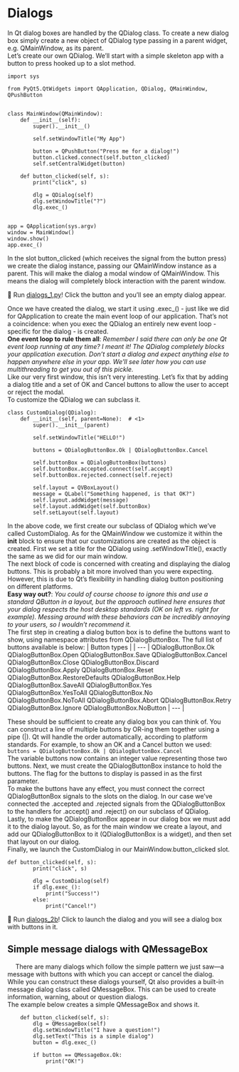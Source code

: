 # Dialogs
In Qt dialog boxes are handled by the QDialog class. To create a new dialog
box simply create a new object of QDialog type passing in a parent widget, e.g.
QMainWindow, as its parent. \
Let’s create our own QDialog. We’ll start with a simple skeleton app with a
button to press hooked up to a slot method.

```
import sys

from PyQt5.QtWidgets import QApplication, QDialog, QMainWindow, QPushButton


class MainWindow(QMainWindow):
    def __init__(self):
        super().__init__()

        self.setWindowTitle("My App")

        button = QPushButton("Press me for a dialog!")
        button.clicked.connect(self.button_clicked)
        self.setCentralWidget(button)

    def button_clicked(self, s):
        print("click", s)

        dlg = QDialog(self)
        dlg.setWindowTitle("?")
        dlg.exec_()


app = QApplication(sys.argv)
window = MainWindow()
window.show()
app.exec_()
```

In the slot button_clicked (which receives the signal from the button press) we
create the dialog instance, passing our QMainWindow instance as a parent. This
will make the dialog a modal window of QMainWindow. This means the dialog
will completely block interaction with the parent window.

🚀 Run [dialogs_1.py](https://github.com/phuoctan4141/python/blob/main/pythonGUIs/Basic%20PyQt5%20Features/Dialogs/dialogs_1.py)! Click the button and you’ll see an empty dialog appear.

Once we have created the dialog, we start it using .exec_() - just like we did
for QApplication to create the main event loop of our application. That’s not a
coincidence: when you exec the QDialog an entirely new event loop - specific
for the dialog - is created. \
**One event loop to rule them all**: *Remember I said there can only be one Qt event loop running at any time? I meant it! The QDialog completely blocks your application execution. Don’t start a dialog and expect anything else to happen anywhere else in your app. We’ll see later how you can use multithreading to get you out of this pickle.* \
Like our very first window, this isn’t very interesting. Let’s fix that by adding a dialog title and a set of OK and Cancel buttons to allow the user to accept or reject the modal. \
To customize the QDialog we can subclass it.

```
class CustomDialog(QDialog):
    def __init__(self, parent=None):  # <1>
        super().__init__(parent)

        self.setWindowTitle("HELLO!")

        buttons = QDialogButtonBox.Ok | QDialogButtonBox.Cancel

        self.buttonBox = QDialogButtonBox(buttons)
        self.buttonBox.accepted.connect(self.accept)
        self.buttonBox.rejected.connect(self.reject)

        self.layout = QVBoxLayout()
        message = QLabel("Something happened, is that OK?")
        self.layout.addWidget(message)
        self.layout.addWidget(self.buttonBox)
        self.setLayout(self.layout)
```

In the above code, we first create our subclass of QDialog which we’ve called
CustomDialog. As for the QMainWindow we customize it within the __init__ block
to ensure that our customizations are created as the object is created. First
we set a title for the QDialog using .setWindowTitle(), exactly the same as we
did for our main window. \
The next block of code is concerned with creating and displaying the dialog
buttons. This is probably a bit more involved than you were expecting.
However, this is due to Qt’s flexibility in handling dialog button positioning
on different platforms. \
**Easy way out?**: *You could of course choose to ignore this and use a standard
QButton in a layout, but the approach outlined here ensures
that your dialog respects the host desktop standards (OK on
left vs. right for example). Messing around with these
behaviors can be incredibly annoying to your users, so I
wouldn’t recommend it.* \
The first step in creating a dialog button box is to define the buttons want to
show, using namespace attributes from QDialogButtonBox. The full list of
buttons available is below:
| Button types |
| --- |
QDialogButtonBox.Ok
QDialogButtonBox.Open
QDialogButtonBox.Save
QDialogButtonBox.Cancel
QDialogButtonBox.Close
QDialogButtonBox.Discard
QDialogButtonBox.Apply
QDialogButtonBox.Reset
QDialogButtonBox.RestoreDefaults
QDialogButtonBox.Help
QDialogButtonBox.SaveAll
QDialogButtonBox.Yes
QDialogButtonBox.YesToAll
QDialogButtonBox.No
QDialogButtonBox.NoToAll
QDialogButtonBox.Abort
QDialogButtonBox.Retry
QDialogButtonBox.Ignore
QDialogButtonBox.NoButton
| --- |

These should be sufficient to create any dialog box you can think of. You can
construct a line of multiple buttons by OR-ing them together using a pipe (|).
Qt will handle the order automatically, according to platform standards. For
example, to show an OK and a Cancel button we used:
``` buttons = QDialogButtonBox.Ok | QDialogButtonBox.Cancel ``` \
The variable buttons now contains an integer value representing those two
buttons. Next, we must create the QDialogButtonBox instance to hold the
buttons. The flag for the buttons to display is passed in as the first parameter. \
To make the buttons have any effect, you must connect the correct
QDialogButtonBox signals to the slots on the dialog. In our case we’ve
connected the .accepted and .rejected signals from the QDialogButtonBox to
the handlers for .accept() and .reject() on our subclass of QDialog. \
Lastly, to make the QDialogButtonBox appear in our dialog box we must add it
to the dialog layout. So, as for the main window we create a layout, and add
our QDialogButtonBox to it (QDialogButtonBox is a widget), and then set that
layout on our dialog. \
Finally, we launch the CustomDialog in our MainWindow.button_clicked slot.

```
def button_clicked(self, s):
        print("click", s)

        dlg = CustomDialog(self)
        if dlg.exec_():
            print("Success!")
        else:
            print("Cancel!")
```

🚀 Run [dialogs_2b](https://github.com/phuoctan4141/python/blob/main/pythonGUIs/Basic%20PyQt5%20Features/Dialogs/dialogs_2b.py)! Click to launch the dialog and you will see a dialog box with buttons in it.

## Simple message dialogs with QMessageBox
&emsp; There are many dialogs which follow the simple pattern we just saw—a message with buttons with which you can accept or cancel the dialog. While you can construct these dialogs yourself, Qt also provides a built-in message dialog class called QMessageBox. This can be used to create information, warning, about or question dialogs. \
The example below creates a simple QMessageBox and shows it.

```
    def button_clicked(self, s):
        dlg = QMessageBox(self)
        dlg.setWindowTitle("I have a question!")
        dlg.setText("This is a simple dialog")
        button = dlg.exec_()

        if button == QMessageBox.Ok:
            print("OK!")
```


